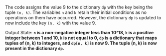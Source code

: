 The code assigns the value 9 to the dictionary `dp` with the key being the tuple `(n, k)`. The variables `n` and `k` retain their initial conditions as no operations on them have occurred. However, the dictionary `dp` is updated to now include the key `(n, k)` with the value 9.

Output State: **`n` is a non-negative integer less than 10^18, `k` is a positive integer between 1 and 10, `k` is not equal to 0, `dp` is a dictionary that maps tuples of (n, k) to integers, and `dp[n, k]` is now 9. The tuple (n, k) is now present in the dictionary `dp`.**